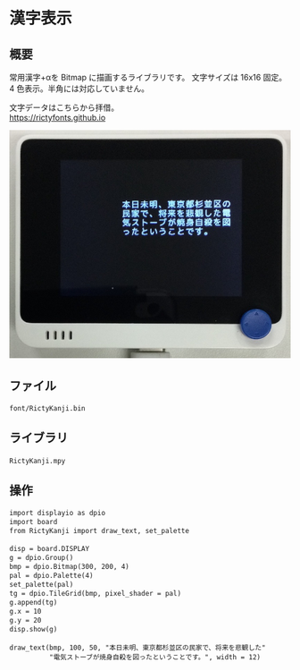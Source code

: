 # 漢字表示

## 概要
常用漢字+αを Bitmap に描画するライブラリです。
文字サイズは 16x16 固定。4 色表示。半角には対応していません。

文字データはこちらから拝借。<br/>
https://rictyfonts.github.io <br/>

![Kanji](./Kanji.jpg)

## ファイル
   `font/RictyKanji.bin`

## ライブラリ
   `RictyKanji.mpy`

## 操作
```
import displayio as dpio
import board
from RictyKanji import draw_text, set_palette

disp = board.DISPLAY
g = dpio.Group()
bmp = dpio.Bitmap(300, 200, 4)
pal = dpio.Palette(4)
set_palette(pal)
tg = dpio.TileGrid(bmp, pixel_shader = pal)
g.append(tg)
g.x = 10
g.y = 20
disp.show(g)

draw_text(bmp, 100, 50, "本日未明、東京都杉並区の民家で、将来を悲観した"
          "電気ストーブが焼身自殺を図ったということです。", width = 12)
```
